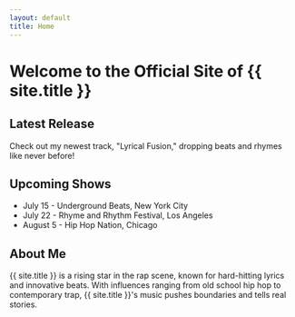 ```yaml
---
layout: default
title: Home
---
```


# Welcome to the Official Site of {{ site.title }}

<div class="content-section">
    <h2>Latest Release</h2>
    <p>Check out my newest track, "Lyrical Fusion," dropping beats and rhymes like never before!</p>
    <!-- Add an embedded player or link to your latest track -->
</div>

<div class="content-section">
    <h2>Upcoming Shows</h2>
    <ul>
        <li>July 15 - Underground Beats, New York City</li>
        <li>July 22 - Rhyme and Rhythm Festival, Los Angeles</li>
        <li>August 5 - Hip Hop Nation, Chicago</li>
    </ul>
</div>

<div class="content-section">
    <h2>About Me</h2>
    <p>{{ site.title }} is a rising star in the rap scene, known for hard-hitting lyrics and innovative beats. With influences ranging from old school hip hop to contemporary trap, {{ site.title }}'s music pushes boundaries and tells real stories.</p>
</div>
